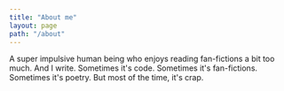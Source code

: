 ```yaml
---
title: "About me"
layout: page
path: "/about"
---
```


A super impulsive human being who enjoys reading fan-fictions a bit too much.
And I write. Sometimes it's code. Sometimes it's fan-fictions. Sometimes it's poetry. But most of the time, it's crap.
